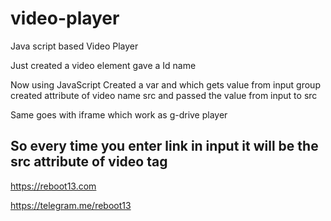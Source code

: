 # video-player

Java script based Video Player

Just created a video element gave a Id name

Now using JavaScript
Created a var and which gets value from input group
created attribute of video name src 
and passed the value from input to src

Same goes with iframe which work as g-drive player
## So every time you enter link in input it will be the src attribute of video tag


https://reboot13.com


https://telegram.me/reboot13
